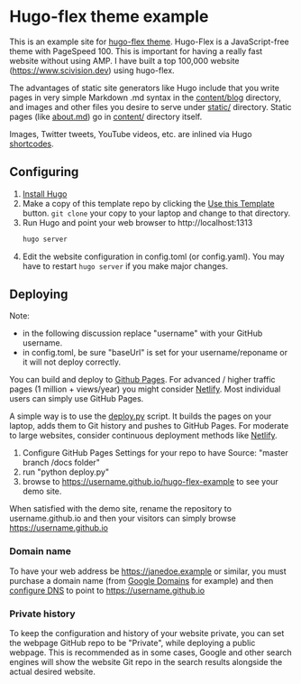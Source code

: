 # Hugo-flex theme example

This is an example site for [hugo-flex theme](https://github.com/de-souza/hugo-flex).
Hugo-Flex is a JavaScript-free theme with PageSpeed 100.
This is important for having a really fast website without using AMP.
I have built a top 100,000 website (https://www.scivision.dev) using hugo-flex.

The advantages of static site generators like Hugo include that you write pages in very simple Markdown .md syntax in the [content/blog](./content/blog) directory, and images and other files you desire to serve under [static/](./static) directory.
Static pages (like [about.md](./content/about.md)) go in [content/](./content) directory itself.

Images, Twitter tweets, YouTube videos, etc. are inlined via Hugo
[shortcodes](https://gohugo.io/content-management/shortcodes/#use-hugo-s-built-in-shortcodes).

## Configuring

1. [Install Hugo](https://gohugo.io/overview/installing/)
2. Make a copy of this template repo by clicking the [Use this Template](https://help.github.com/en/articles/creating-a-repository-from-a-template) button. `git clone` your copy to your laptop and change to that directory.
3. Run Hugo and point your web browser to http://localhost:1313
    ```bash
    hugo server
    ```
4. Edit the website configuration in config.toml (or config.yaml). You may have to restart `hugo server` if you make major changes.

## Deploying

Note:

* in the following discussion replace "username" with your GitHub username.
* in config.toml, be sure "baseUrl" is set for your username/reponame or it will not deploy correctly.


You can build and deploy to
[Github Pages](https://gohugo.io/hosting-and-deployment/hosting-on-github/).
For advanced / higher traffic pages (1 million + views/year) you might consider
[Netlify](https://www.scivision.dev/github-pages-to-netlify/).
Most individual users can simply use GitHub Pages.

A simple way is to use the [deploy.py](./deploy.py) script.
It builds the pages on your laptop, adds them to Git history and pushes to GitHub Pages.
For moderate to large websites, consider continuous deployment methods like
[Netlify](https://gohugo.io/hosting-and-deployment/hosting-on-netlify/).

1. Configure GitHub Pages Settings for your repo to have Source: "master branch /docs folder"
2. run "python deploy.py"
3. browse to https://username.github.io/hugo-flex-example to see your demo site.

When satisfied with the demo site, rename the repository to username.github.io and then your visitors can simply browse https://username.github.io

### Domain name

To have your web address be https://janedoe.example or similar, you must purchase a domain name (from
[Google Domains](https://domains.google)
for example) and then
[configure DNS](https://help.github.com/en/articles/setting-up-a-www-subdomain)
to point to https://username.github.io

### Private history

To keep the configuration and history of your website private, you can set the webpage GitHub repo to be "Private", while deploying a public webpage.
This is recommended as in some cases, Google and other search engines will show the website Git repo in the search results alongside the actual desired website.
